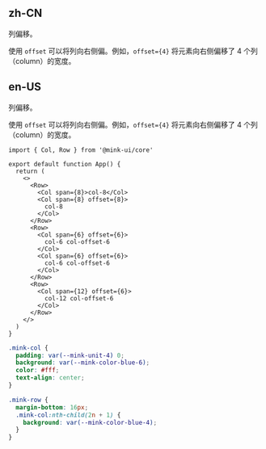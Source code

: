 ## zh-CN

列偏移。

使用 `offset` 可以将列向右侧偏。例如，`offset={4}` 将元素向右侧偏移了 4 个列（column）的宽度。

## en-US

列偏移。

使用 `offset` 可以将列向右侧偏。例如，`offset={4}` 将元素向右侧偏移了 4 个列（column）的宽度。

```tsx
import { Col, Row } from '@mink-ui/core'

export default function App() {
  return (
    <>
      <Row>
        <Col span={8}>col-8</Col>
        <Col span={8} offset={8}>
          col-8
        </Col>
      </Row>
      <Row>
        <Col span={6} offset={6}>
          col-6 col-offset-6
        </Col>
        <Col span={6} offset={6}>
          col-6 col-offset-6
        </Col>
      </Row>
      <Row>
        <Col span={12} offset={6}>
          col-12 col-offset-6
        </Col>
      </Row>
    </>
  )
}
```

```scss
.mink-col {
  padding: var(--mink-unit-4) 0;
  background: var(--mink-color-blue-6);
  color: #fff;
  text-align: center;
}

.mink-row {
  margin-bottom: 16px;
  .mink-col:nth-child(2n + 1) {
    background: var(--mink-color-blue-4);
  }
}
```
